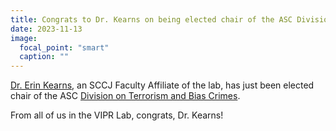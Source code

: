 ```yaml
---
title: Congrats to Dr. Kearns on being elected chair of the ASC Division on Terrorism and Bias Crimes!
date: 2023-11-13
image:
  focal_point: "smart"
  caption: ""
---
```


[Dr. Erin Kearns](https://www.viprlab.org/author/erin-kearns/), an SCCJ Faculty Affiliate of the lab, has just been elected chair of the ASC [Division on Terrorism and Bias Crimes](https://ascterrorism.org/). 

<!--more-->

From all of us in the VIPR Lab, congrats, Dr. Kearns!